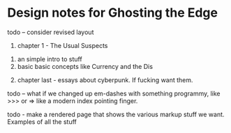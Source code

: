# Design notes for Ghosting the Edge

todo – consider revised layout

1. chapter 1 - The Usual Suspects
  1) an simple intro to stuff
  2) basic basic concepts like Currency and the Dis

2. chapter last - essays about cyberpunk. If fucking want them.  



todo – what if we changed up em-dashes with something programmy, like >>> or => like a modern index pointing finger. 

todo - make a rendered page that shows the various markup stuff we want. Examples of all the stuff
